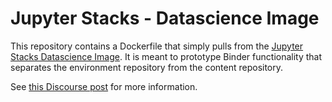 # Jupyter Stacks - Datascience Image

This repository contains a Dockerfile that simply pulls from the
[Jupyter Stacks Datascience Image](https://jupyter-docker-stacks.readthedocs.io/en/latest/using/selecting.html#jupyter-datascience-notebook).
It is meant to prototype Binder functionality that separates the environment
repository from the content repository.

See [this Discourse post](https://discourse.jupyter.org/t/how-to-reduce-mybinder-org-repository-startup-time/4956/16?u=choldgraf)
for more information.
